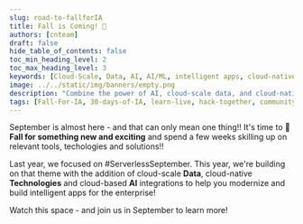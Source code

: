 ```yaml
---
slug: road-to-fallforIA
title: Fall is Coming! 🍂
authors: [cnteam]
draft: false
hide_table_of_contents: false
toc_min_heading_level: 2
toc_max_heading_level: 3
keywords: [Cloud-Scale, Data, AI, AI/ML, intelligent apps, cloud-native, 30-days, enterprise apps, digital experiences, app modernization]
image: ../../static/img/banners/empty.png
description: "Combine the power of AI, cloud-scale data, and cloud-native app development to create highly differentiated digital experiences. Develop adaptive, responsive, and personalized experiences by building and modernizing intelligent applications with Azure." 
tags: [Fall-For-IA, 30-days-of-IA, learn-live, hack-together, community-buzz, ask-the-expert, azure-kubernetes-service, azure-functions, azure-openai, azure-container-apps, azure-cosmos-db, github-copilot, github-codespaces, github-actions]
---
```


<head>
  <meta name="twitter:url" 
    content="https://azure.github.io/Cloud-Native/30daysofIA/road-to-fallforIA" />
  <meta name="twitter:title" 
    content="It's Time to Fall For Intelligent Apps" />
  <meta name="twitter:description" 
    content="Combine the power of AI, cloud-scale data, and cloud-native app development to create highly differentiated digital experiences. Develop adaptive, responsive, and personalized experiences by building and modernizing intelligent applications with Azure." />
  <meta name="twitter:image" 
    content="FIXME: Post Image" />
  <meta name="twitter:card" content="summary_large_image" />
  <meta name="twitter:creator" 
    content="@nitya" />
  <meta name="twitter:site" content="@AzureAdvocates" /> 
  <link rel="canonical" 
    href="https://azure.github.io/Cloud-Native/30daysofIA/road-to-fallforIA" />
</head>

<!-- End METADATA -->

September is almost here - and that can only mean one thing!! It's time to **🍂 Fall for something new and exciting** and spend a few weeks skilling up on relevant tools, techologies and solutions!! 

Last year, we focused on #ServerlessSeptember. This year, we're building on that theme with the addition of cloud-scale **Data**, cloud-native **Technologies** and cloud-based **AI** integrations to help you modernize and build intelligent apps for the enterprise!

Watch this space - and join us in September to learn more!
